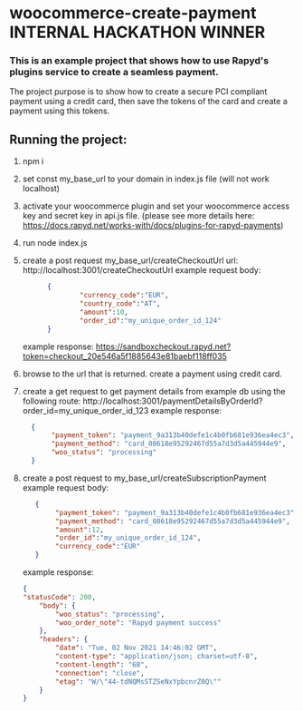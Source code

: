 # woocommerce-create-payment INTERNAL HACKATHON WINNER

### This is an example project that shows how to use Rapyd's plugins service to create a seamless payment.

The project purpose is to show how to create a secure PCI compliant payment using a credit card, then save the tokens of the card and create a payment using this tokens.

Running the project:
-----------
1. npm i
2. set const my_base_url to your domain in index.js file (will not work localhost)
3. activate your woocommerce plugin and set your woocommerce access key and secret key in api.js file. (please see more details here: https://docs.rapyd.net/works-with/docs/plugins-for-rapyd-payments)
3. run node index.js
4. create a post request my_base_url/createCheckoutUrl
    url: http://localhost:3001/createCheckoutUrl
    example request body: 
    ```json
          {
                  "currency_code":"EUR",
                  "country_code":"AT",
                  "amount":10,
                  "order_id":"my_unique_order_id_124"
          }
    ```

    example response: https://sandboxcheckout.rapyd.net?token=checkout_20e546a5f1885643e81baebf118ff035
5. browse to the url that is returned. create a payment using credit card.
6. create a get request to get payment details from example db using the following route: http://localhost:3001/paymentDetailsByOrderId?order_id=my_unique_order_id_123
    example response:
      ```json
        {
             "payment_token": "payment_9a313b40defe1c4b0fb681e936ea4ec3",
             "payment_method": "card_08618e95292467d55a7d3d5a445944e9",
             "woo_status": "processing"
        }
     ```
7. create a post request to my_base_url/createSubscriptionPayment
    example request body:
     ```json
        {
             "payment_token": "payment_9a313b40defe1c4b0fb681e936ea4ec3",
             "payment_method": "card_08618e95292467d55a7d3d5a445944e9",
             "amount":12,
             "order_id":"my_unique_order_id_124",
             "currency_code":"EUR"
        }
   ```
    example response: 
    ```json
    {
    "statusCode": 200,
        "body": {
            "woo_status": "processing",
            "woo_order_note": "Rapyd payment success"
        },
        "headers": {
            "date": "Tue, 02 Nov 2021 14:46:02 GMT",
            "content-type": "application/json; charset=utf-8",
            "content-length": "68",
            "connection": "close",
            "etag": "W/\"44-tdNQMsSTZSeNxYpbcnrZ0Q\""
        }
    }
   ```

 

